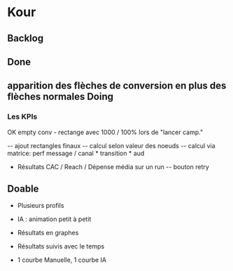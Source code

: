 # Kour

Backlog
--
Done
--
 apparition des flèches de conversion en plus des flèches normales 
Doing
--
### Les KPIs
OK empty conv - rectange avec 1000 / 100% lors de "lancer camp."

-- ajout rectangles finaux
-- calcul selon valeur des noeuds
-- calcul via matrice: perf message / canal * transition * aud
- Résultats CAC / Reach / Dépense média sur un run
-- bouton retry

Doable
--

- Plusieurs profils

- IA : animation petit à petit

- Résultats en graphes
- Résultats suivis avec le temps
- 1 courbe Manuelle, 1 courbe IA
